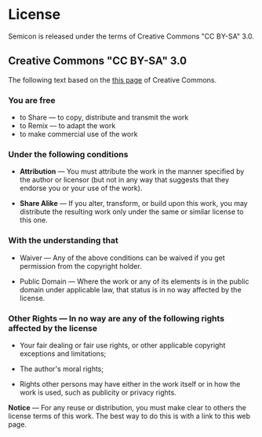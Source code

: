# License

Semicon is released under the terms of Creative Commons "CC BY-SA" 3.0.

## Creative Commons "CC BY-SA" 3.0

The following text based on the [this page](http://creativecommons.org/licenses/by-sa/3.0/deed.en_US) of Creative 
Commons.

### You are free
    
* to Share — to copy, distribute and transmit the work
* to Remix — to adapt the work
* to make commercial use of the work

### Under the following conditions
 
* **Attribution** — You must attribute the work in the manner specified by the author or licensor (but not in 
any way that suggests that they endorse you or your use of the work).
      
* **Share Alike** — If you alter, transform, or build upon this work, you may distribute the resulting work only 
under the same or similar license to this one.

### With the understanding that

 * Waiver — Any of the above conditions can be waived if you get permission from the copyright holder.
    
 * Public Domain — Where the work or any of its elements is in the public domain under applicable law, that 
status is in no way affected by the license.
      
### Other Rights — In no way are any of the following rights affected by the license

* Your fair dealing or fair use rights, or other applicable copyright exceptions and limitations;
    
* The author's moral rights;
    
* Rights other persons may have either in the work itself or in how the work is used, such as publicity or privacy rights.
    
**Notice** — For any reuse or distribution, you must make clear to others the license terms of this work. 
The best way to do this is with a link to this web page.
